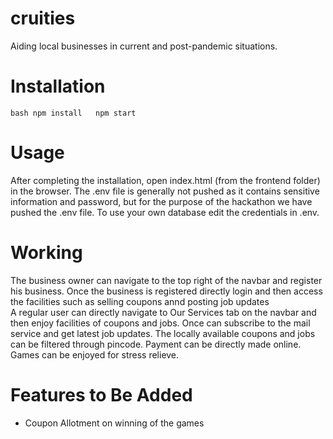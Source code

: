# cruities
Aiding local businesses in current and post-pandemic situations.
# Installation
``bash
npm install  
npm start
``
# Usage
After completing the installation, open index.html (from the frontend folder) in the browser. The .env file is generally not pushed as it contains sensitive information and password, but for the purpose of the hackathon we have pushed the .env file. To use your own database edit
the credentials in .env.
# Working
The business owner can navigate to the top right of the navbar and register his business. Once the business is registered directly login and then access the facilities such as selling coupons annd
posting job updates  
A regular user can directly navigate to Our Services tab on the navbar and then enjoy facilities of coupons and jobs. Once can subscribe to the mail service and get latest job updates.
The locally available coupons and jobs can be filtered through pincode. Payment can be directly made online. Games can be enjoyed for stress relieve.
# Features to Be Added
- Coupon Allotment on winning of the games
